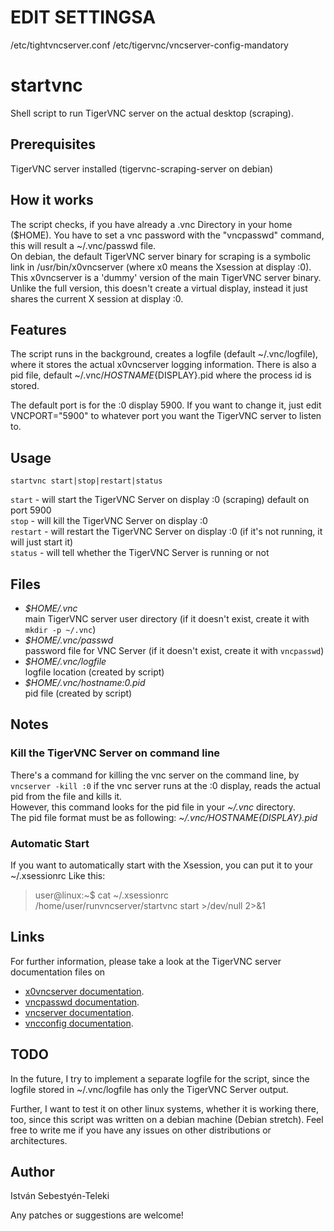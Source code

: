 # EDIT SETTINGSA
/etc/tightvncserver.conf
/etc/tigervnc/vncserver-config-mandatory

# startvnc
Shell script to run TigerVNC server on the actual desktop (scraping).

## Prerequisites
TigerVNC server installed (tigervnc-scraping-server on debian)  

## How it works
The script checks, if you have already a .vnc Directory in your home ($HOME). You have to set a vnc password with the "vncpasswd" command, this will result a ~/.vnc/passwd file.  
On debian, the default TigerVNC server binary for scraping is a symbolic link in /usr/bin/x0vncserver (where x0 means the Xsession at display :0). This x0vncserver is a 'dummy' version of the main TigerVNC server binary. Unlike the full version, this doesn't create a virtual display, instead it just shares the current X session at display :0.

## Features
The script runs in the background, creates a logfile (default ~/.vnc/logfile), where it stores the actual x0vncserver logging information. There is also a pid file, default ~/.vnc/${HOSTNAME}${DISPLAY}.pid where the process id is stored.

The default port is for the :0 display 5900. If you want to change it, just edit VNCPORT="5900" to whatever port you want the TigerVNC server to listen to.


## Usage
`startvnc start|stop|restart|status`  

`start` - will start the TigerVNC Server on display :0 (scraping) default on port 5900  
`stop` - will kill the TigerVNC Server on display :0  
`restart` - will restart the TigerVNC Server on display :0 (if it's not running, it will just start it)  
`status` - will tell whether the TigerVNC Server is running or not

## Files
* *$HOME/.vnc*  
main TigerVNC server user directory (if it doesn't exist, create it with `mkdir -p ~/.vnc`)
* *$HOME/.vnc/passwd*  
password file for VNC Server (if it doesn't exist, create it with `vncpasswd`)
* *$HOME/.vnc/logfile*  
logfile location (created by script)
* *$HOME/.vnc/hostname:0.pid*  
pid file (created by script)

## Notes

### Kill the TigerVNC Server on command line
There's a command for killing the vnc server on the command line, by `vncserver -kill :0` if the vnc server runs at the :0 display, reads the actual pid from the file and kills it.  
However, this command looks for the pid file in your *~/.vnc* directory.  
The pid file format must be as following: *~/.vnc/${HOSTNAME}${DISPLAY}.pid*  

### Automatic Start
If you want to automatically start with the Xsession, you can put it to your ~/.xsessionrc
Like this:

> user@linux:~$ cat ~/.xsessionrc  
> /home/user/runvncserver/startvnc start >/dev/null 2>&1

## Links
For further information, please take a look at the TigerVNC server documentation files on
- [x0vncserver documentation](https://tigervnc.org/doc/x0vncserver.html).
- [vncpasswd documentation](https://tigervnc.org/doc/vncpasswd.html).
- [vncserver documentation](https://tigervnc.org/doc/vncserver.html).
- [vncconfig documentation](https://tigervnc.org/doc/vncconfig.html).

## TODO
In the future, I try to implement a separate logfile for the script, since the logfile stored in ~/.vnc/logfile has only the TigerVNC Server output.

Further, I want to test it on other linux systems, whether it is working there, too, since this script was written on a debian machine (Debian stretch). Feel free to write me if you have any issues on other distributions or architectures.

## Author
István Sebestyén-Teleki

Any patches or suggestions are welcome!
